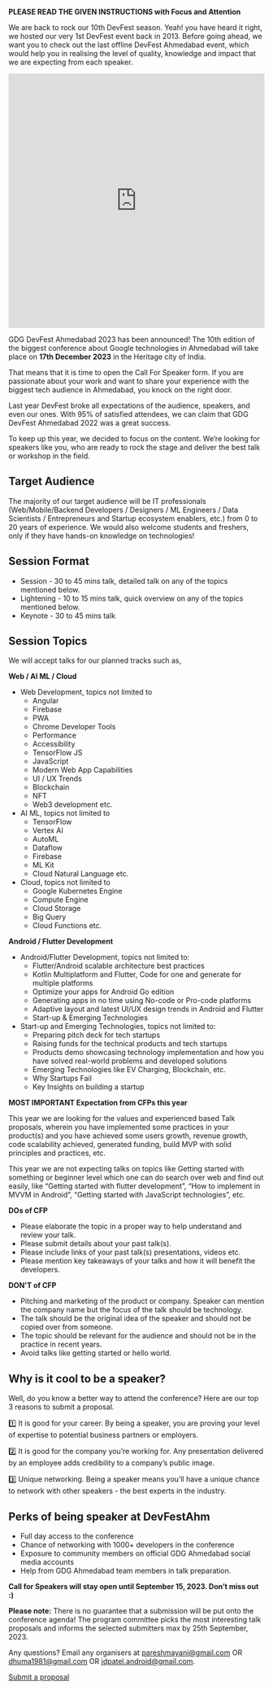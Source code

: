 **PLEASE READ THE GIVEN INSTRUCTIONS with Focus and Attention**

We are back to rock our 10th DevFest season. Yeah! you have heard it right, we hosted our very 1st DevFest event back in 2013. Before going ahead, we want you to check out the last offline DevFest Ahmedabad event, which would help you in realising the level of quality, knowledge and impact that we are expecting from each speaker.

<iframe width="100%" height="500" src="https://www.youtube.com/embed/InT3W2cfx34" frameborder="0" allowfullscreen></iframe>

GDG DevFest Ahmedabad 2023 has been announced! The 10th edition of the biggest conference about Google technologies in Ahmedabad will take place on **17th December 2023** in the Heritage city of India.

That means that it is time to open the Call For Speaker form. If you are passionate about your work and want to share your experience with the biggest tech audience in Ahmedabad, you knock on the right door.

Last year DevFest broke all expectations of the audience, speakers, and even our ones. With 95% of satisfied attendees, we can claim that GDG DevFest Ahmedabad 2022 was a great success.

To keep up this year, we decided to focus on the content. We’re looking for speakers like you, who are ready to rock the stage and deliver the best talk or workshop in the field.

## Target Audience

The majority of our target audience will be IT professionals (Web/Mobile/Backend Developers / Designers / ML Engineers / Data Scientists / Entrepreneurs and Startup ecosystem enablers, etc.) from 0 to 20 years of experience. We would also welcome students and freshers, only if they have hands-on knowledge on technologies!

## Session Format

- Session - 30 to 45 mins talk, detailed talk on any of the topics mentioned below.
- Lightening - 10 to 15 mins talk, quick overview on any of the topics mentioned below.
- Keynote - 30 to 45 mins talk

## Session Topics

We will accept talks for our planned tracks such as,

**Web / AI ML / Cloud**
  
- Web Development, topics not limited to
    - Angular
    - Firebase
    - PWA
    - Chrome Developer Tools
    - Performance
    - Accessibility
    - TensorFlow JS
    - JavaScript
    - Modern Web App Capabilities
    - UI / UX Trends
    - Blockchain
    - NFT
    - Web3 development etc.
- AI ML, topics not limited to
    - TensorFlow
    - Vertex AI
    - AutoML
    - Dataflow
    - Firebase
    - ML Kit
    - Cloud Natural Language etc.
- Cloud, topics not limited to
    - Google Kubernetes Engine
    - Compute Engine
    - Cloud Storage 
    - Big Query
    - Cloud Functions etc.

**Android / Flutter Development**
  
- Android/Flutter Development, topics not limited to:
    - Flutter/Android scalable architecture best practices
    - Kotlin Multiplatform and Flutter, Code for one and generate for multiple platforms
    - Optimize your apps for Android Go edition
    - Generating apps in no time using No-code or Pro-code platforms
    - Adaptive layout and latest UI/UX design trends in Android and Flutter
    - Start-up & Emerging Technologies
- Start-up and Emerging Technologies, topics not limited to:
    - Preparing pitch deck for tech startups
    - Raising funds for the technical products and tech startups
    - Products demo showcasing technology implementation and how you have solved real-world problems and developed solutions
    - Emerging Technologies like EV Charging, Blockchain, etc.
    - Why Startups Fail
    - Key Insights on building a startup

**MOST IMPORTANT Expectation from CFPs this year**

This year we are looking for the values and experienced based Talk proposals, wherein you have implemented some practices in your product(s) and you have achieved some users growth, revenue growth, code scalability achieved, generated funding, build MVP with solid principles and practices, etc.

This year we are not expecting talks on topics like Getting started with something or beginner level which one can do search over web and find out easily, like “Getting started with flutter development”, “How to implement in MVVM in Android”, “Getting started with JavaScript technologies”, etc.

**DOs of CFP**

- Please elaborate the topic in a proper way to help understand and review your talk.
- Please submit details about your past talk(s).
- Please include links of your past talk(s) presentations, videos etc.
- Please mention key takeaways of your talks and how it will benefit the developers.

**DON'T of CFP**

- Pitching and marketing of the product or company. Speaker can mention the company name but the focus of the talk should be technology.
- The talk should be the original idea of the speaker and should not be copied over from someone.
- The topic should be relevant for the audience and should not be in the practice in recent years.
- Avoid talks like getting started or hello world.

## Why is it cool to be a speaker?

Well, do you know a better way to attend the conference? Here are our top 3 reasons to submit a proposal.

  1️⃣ It is good for your career. By being a speaker, you are proving your level of expertise to potential business partners or employers.

  2️⃣ It is good for the company you’re working for. Any presentation delivered by an employee adds credibility to a company’s public image.
  
  3️⃣ Unique networking. Being a speaker means you’ll have a unique chance to network with other speakers - the best experts in the industry.

## Perks of being speaker at DevFestAhm

- Full day access to the conference
- Chance of networking with 1000+ developers in the conference
- Exposure to community members on official GDG Ahmedabad social media accounts
- Help from GDG Ahmedabad team members in talk preparation.

**Call for Speakers will stay open until September 15, 2023. Don’t miss out :)**

**Please note:** There is no guarantee that a submission will be put onto the conference agenda! The program committee picks the most interesting talk proposals and informs the selected submitters max by 25th September, 2023.

Any questions? Email any organisers at [pareshmayani@gmail.com](mailto:pareshmayani@gmail.com)  OR [dhuma1981@gmail.com](mailto:dhuma1981@gmail.com) OR [jdpatel.android@gmail.com](mailto:jdpatel.android@gmail.com).

<div layout horizontal center-justified> <a href="https://sessionize.com/gdg-ahmedabad-devfest-2023/" rel="noopener noreferrer"> <paper-button primary>Submit a proposal</paper-button> </a> </div>
